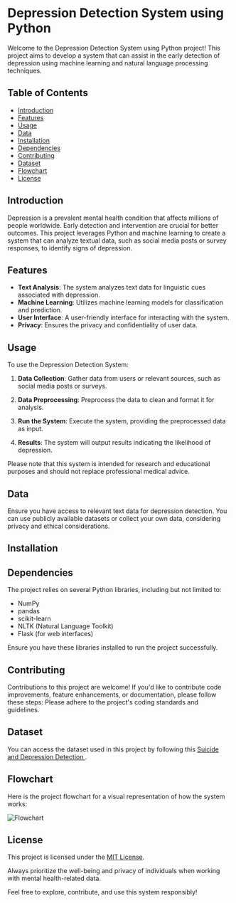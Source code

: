 # Depression Detection System using Python

Welcome to the Depression Detection System using Python project! This project aims to develop a system that can assist in the early detection of depression using machine learning and natural language processing techniques.

## Table of Contents

- [Introduction](#introduction)
- [Features](#features)
- [Usage](#usage)
- [Data](#data)
- [Installation](#installation)
- [Dependencies](#dependencies)
- [Contributing](#contributing)
- [Dataset](#dataset)
- [Flowchart](#flowchart)
- [License](#license)

## Introduction

Depression is a prevalent mental health condition that affects millions of people worldwide. Early detection and intervention are crucial for better outcomes. This project leverages Python and machine learning to create a system that can analyze textual data, such as social media posts or survey responses, to identify signs of depression.

## Features

- **Text Analysis**: The system analyzes text data for linguistic cues associated with depression.
- **Machine Learning**: Utilizes machine learning models for classification and prediction.
- **User Interface**: A user-friendly interface for interacting with the system.
- **Privacy**: Ensures the privacy and confidentiality of user data.

## Usage

To use the Depression Detection System:

1. **Data Collection**: Gather data from users or relevant sources, such as social media posts or surveys.

2. **Data Preprocessing**: Preprocess the data to clean and format it for analysis.

3. **Run the System**: Execute the system, providing the preprocessed data as input.

4. **Results**: The system will output results indicating the likelihood of depression.

Please note that this system is intended for research and educational purposes and should not replace professional medical advice.

## Data

Ensure you have access to relevant text data for depression detection. You can use publicly available datasets or collect your own data, considering privacy and ethical considerations.

## Installation
## Dependencies

The project relies on several Python libraries, including but not limited to:

- NumPy
- pandas
- scikit-learn
- NLTK (Natural Language Toolkit)
- Flask (for web interfaces)

Ensure you have these libraries installed to run the project successfully.

## Contributing

Contributions to this project are welcome! If you'd like to contribute code improvements, feature enhancements, or documentation, please follow these steps:
Please adhere to the project's coding standards and guidelines.

## Dataset
You can access the dataset used in this project by following this [Suicide and Depression Detection
 ]( https://www.kaggle.com/datasets/nikhileswarkomati/suicide-watch?fbclid=IwAR1dNFNpod_tQCAV6iaBmoBDMSEq-5_LERu1xsTaydG8gNnS-KcdvB2Li54).

## Flowchart
Here is the project flowchart for a visual representation of how the system works:

![Flowchart](flowchart.png)

## License

This project is licensed under the [MIT License](LICENSE.md).

Always prioritize the well-being and privacy of individuals when working with mental health-related data.

Feel free to explore, contribute, and use this system responsibly!

